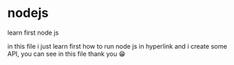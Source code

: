 # nodejs
learn first node js

in this file i just learn first how to run node js in hyperlink
and i create some API, you can see in this file
thank you 😁
